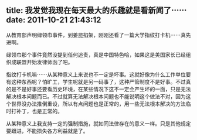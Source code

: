 title: 我发觉我现在每天最大的乐趣就是看新闻了⋯⋯
date: 2011-10-21 21:43:12
---

从教育部声明绿领巾事件，到姜昆掐架，刚刚还看了一篇大学指纹打卡机⋯⋯真先进啊。

绿领巾那个事件竟然没提到任何追责，真是中国特色哈，如果这是美国家长已经组织成联盟开始发律师函了吧。

指纹打卡机嘛⋯⋯从某种意义上来说也不一定是坏事。这就好像为什么工作单位要有这种东西呢？怕旷工，学生呢就是另一码事了，这种严管制度不是好事。不过真的是不是好事还要看历史环境，在某些情况下这不一定会产生坏的一面，只是无法解决根本问题而已。不过就算无法解决根本问题也不能说明这个做法不对，因为这个世界没办法推倒重设，所以有点问题也是正常的，用一些无法根本解决的方法临时打补丁，也是正常的。

从某种意义上我支持一定的强制措施，就如同法律存在的意义一样。只是其他规定要跟进，不能损失各方利益就是了。